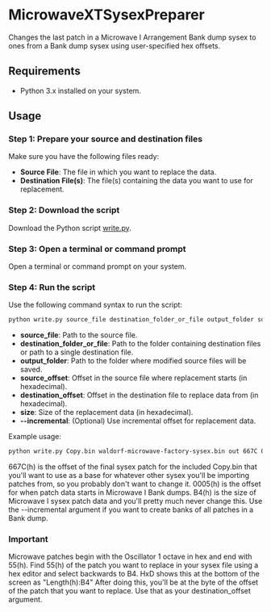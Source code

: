 # MicrowaveXTSysexPreparer
Changes the last patch in a Microwave I Arrangement Bank dump sysex to ones from a Bank dump sysex using user-specified hex offsets.

## Requirements

- Python 3.x installed on your system.

## Usage

### Step 1: Prepare your source and destination files

Make sure you have the following files ready:

- **Source File**: The file in which you want to replace the data.
- **Destination File(s)**: The file(s) containing the data you want to use for replacement.

### Step 2: Download the script

Download the Python script [write.py](#).

### Step 3: Open a terminal or command prompt

Open a terminal or command prompt on your system.

### Step 4: Run the script

Use the following command syntax to run the script:

```bash
python write.py source_file destination_folder_or_file output_folder source_offset destination_offset size [--incremental]
```

- **source_file**: Path to the source file.
- **destination_folder_or_file**: Path to the folder containing destination files or path to a single destination file.
- **output_folder**: Path to the folder where modified source files will be saved.
- **source_offset**: Offset in the source file where replacement starts (in hexadecimal).
- **destination_offset**: Offset in the destination file to replace data from (in hexadecimal).
- **size**: Size of the replacement data (in hexadecimal).
- **--incremental**: (Optional) Use incremental offset for replacement data.

Example usage:

```bash
python write.py Copy.bin waldorf-microwave-factory-sysex.bin out 667C 0005 B4 --incremental
```
667C(h) is the offset of the final sysex patch for the included Copy.bin that you'll want to use as a base for whatever other sysex you'll be importing patches from, so you probably don't want to change it.
0005(h) is the offset for when patch data starts in Microwave I Bank dumps.
B4(h) is the size of Microwave I sysex patch data and you'll pretty much never change this.
Use the --incremental argument if you want to create banks of all patches in a Bank dump.

### Important
Microwave patches begin with the Oscillator 1 octave in hex and end with 55(h). Find 55(h) of the patch you want to replace in your sysex file using a hex editor and select backwards to B4. HxD shows this at the bottom of the screen as "Length(h):B4"
After doing this, you'll be at the byte of the offset of the patch that you want to replace. Use that as your destination_offset argument.

